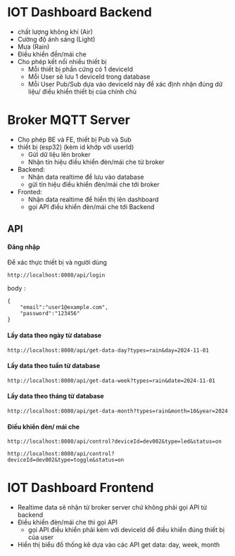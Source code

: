 
# IOT Dashboard Backend
- chất lượng không khí (Air)
- Cường độ ánh sáng (Light)
- Mưa (Rain)
- Điều khiển đền/mái che
- Cho phép kết nối nhiều thiết bị 
  - Mỗi thiết bị phần cứng có 1 deviceId
  - Mỗi User sẽ lưu 1 deviceId trong database 
  - Mỗi User Pub/Sub dựa vào deviceId này để xác định nhận đúng dữ liệu/ điều khiển thiết bị của chính chủ


# Broker MQTT Server
- Cho phép BE và FE, thiết bị Pub và Sub
- thiết bị (esp32) (kèm id khớp với userId)
  - Gửi dữ liệu lên broker
  - Nhận tín hiệu điều khiển đèn/mái che từ broker
-  Backend: 
   -  Nhận data realtime để lưu vào database
   -  gửi tín hiệu điều khiển đèn/mái che tới broker
- Fronted: 
  - Nhận data realtime để hiển thị lên dashboard
  - gọi API điều khiển đèn/mái che tới Backend


## API 

#### Đăng nhập 
Để xác thực thiết bị và người dùng

```http
http://localhost:8080/api/login
```
body : 
```
{
    "email":"user1@example.com",
    "password":"123456"
}
```

#### Lấy data theo ngày từ database

```http
http://localhost:8080/api/get-data-day?types=rain&day=2024-11-01
```
#### Lấy data theo tuần từ database

```http
http://localhost:8080/api/get-data-week?types=rain&date=2024-11-01
```

#### Lấy data theo tháng từ database

```http
http://localhost:8080/api/get-data-month?types=rain&month=10&year=2024
```

#### Điều khiển đèn/ mái che

```http
http://localhost:8080/api/control?deviceId=dev002&type=led&status=on
```
```http
http://localhost:8080/api/control?deviceId=dev002&type=toggle&status=on
```

# IOT Dashboard Frontend
  -  Realtime data sẽ nhận từ broker server chứ không phải gọi API từ backend
  - Điều khiển đèn/mái che thì gọi API
    - gọi API điều khiển phải kèm với deviceId để điều khiển đúng thiết bị của user
  - Hiển thị biểu đồ thống kê dựa vào các API get data: day, week, month
